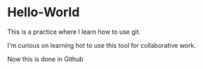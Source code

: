 # Hello-World
This is a practice where I learn how to use git.

I'm curious on learning hot to use this tool for collaborative work.

Now this is done in Github
